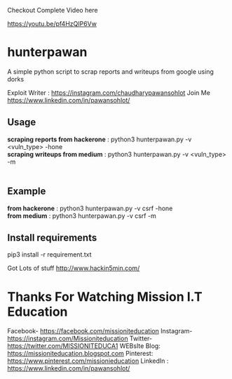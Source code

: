 Checkout Complete Video here 

https://youtu.be/pf4HzQIP6Vw

# hunterpawan
A simple python script to scrap reports and writeups from google using  dorks 

Exploit Writer : https://instagram.com/chaudharypawansohlot Join Me  https://www.linkedin.com/in/pawansohlot/

## Usage 
**scraping reports from hackerone** : python3 hunterpawan.py -v <vuln_type> -hone <br>
**scraping writeups from medium** : python3 hunterpawan.py -v <vuln_type> -m  
<br>

## Example 
**from hackerone** : python3 hunterpawan.py -v csrf -hone  
**from medium** : python3 hunterpawan.py -v csrf -m  
  
 ## Install requirements
 pip3 install -r requirement.txt

Got Lots of stuff http://www.hackin5min.com/
# Thanks For Watching Mission I.T Education

Facebook-        https://facebook.com/missioniteducation
Instagram-       https://instagram.com/Missioniteducation
Twitter-            https://twitter.com/MISSIONITEDUCA1
WEBsIte Blog: https://missioniteducation.blogspot.com
Pinterest:         https://www.pinterest.com/missionieducation
LinkedIn :         https://www.linkedin.com/in/pawansohlot/
